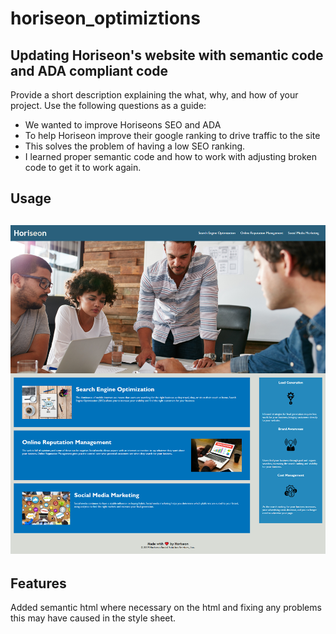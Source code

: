 # horiseon_optimiztions
## Updating Horiseon's website with semantic code and ADA compliant code 
Provide a short description explaining the what, why, and how of your project. Use the following questions as a guide:
- We wanted to improve Horiseons SEO and ADA 
- To help Horiseon improve their google ranking to drive traffic to the site 
- This solves the problem of having a low SEO ranking. 
- I learned proper semantic code and how to work with adjusting broken code to get it to work again. 
## Usage
![picture of the website we have updated](/assets/images/2021-09-30-17-18-antoniom4.github.io.png)
---
## Features
Added semantic html where necessary on the html and fixing any problems this may have caused in the style sheet. 
